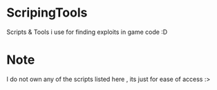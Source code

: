 # ScripingTools
Scripts &amp; Tools i use for finding exploits in game code :D
# Note
I do not own any of the scripts listed here , its just for ease of access :>
